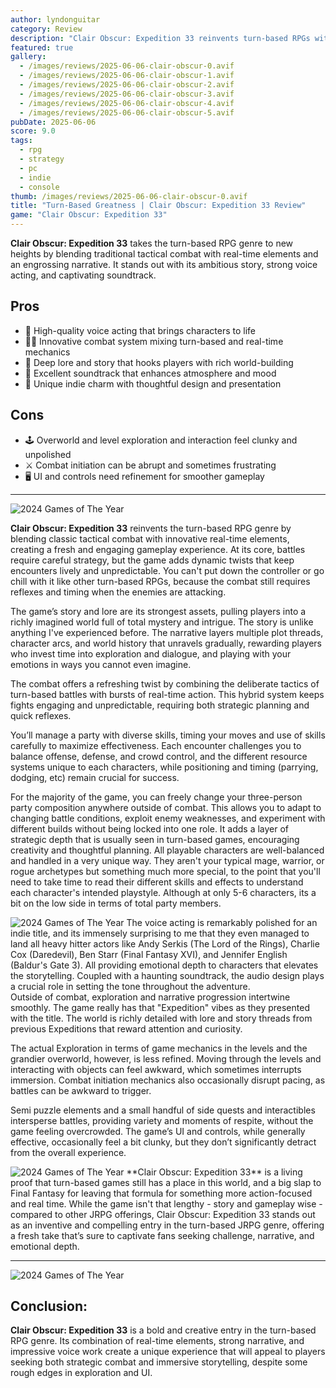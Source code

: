 ```yaml
---
author: lyndonguitar
category: Review
description: "Clair Obscur: Expedition 33 reinvents turn-based RPGs with a unique blend of story, lore, and a mix of turn-based and real-time combat, backed by strong voice acting and soundtrack."
featured: true
gallery:
  - /images/reviews/2025-06-06-clair-obscur-0.avif
  - /images/reviews/2025-06-06-clair-obscur-1.avif
  - /images/reviews/2025-06-06-clair-obscur-2.avif
  - /images/reviews/2025-06-06-clair-obscur-3.avif
  - /images/reviews/2025-06-06-clair-obscur-4.avif
  - /images/reviews/2025-06-06-clair-obscur-5.avif
pubDate: 2025-06-06
score: 9.0
tags:
  - rpg
  - strategy
  - pc
  - indie
  - console
thumb: /images/reviews/2025-06-06-clair-obscur-0.avif
title: "Turn-Based Greatness | Clair Obscur: Expedition 33 Review"
game: "Clair Obscur: Expedition 33"
---
```


**Clair Obscur: Expedition 33** takes the turn-based RPG genre to new heights by blending traditional tactical combat with real-time elements and an engrossing narrative. It stands out with its ambitious story, strong voice acting, and captivating soundtrack.

## Pros
- 🎤 High-quality voice acting that brings characters to life  
- 🧙‍♂️ Innovative combat system mixing turn-based and real-time mechanics  
- 📖 Deep lore and story that hooks players with rich world-building  
- 🎼 Excellent soundtrack that enhances atmosphere and mood  
- 🌌 Unique indie charm with thoughtful design and presentation  

## Cons
- 🕹️ Overworld and level exploration and interaction feel clunky and unpolished  
- ⚔️ Combat initiation can be abrupt and sometimes frustrating  
- 🖥️ UI and controls need refinement for smoother gameplay  

---
<div class="flex flex-col md:flex-row-reverse items-center gap-6 mb-12 pb-6 border-b border-slate-700">
  <img
    src=/images/reviews/2025-06-06-clair-obscur-2.avif
    alt="2024 Games of The Year"
    class="w-full md:w-2/5 rounded shadow"
  />

**Clair Obscur: Expedition 33**  reinvents the turn-based RPG genre by blending classic tactical combat with innovative real-time elements, creating a fresh and engaging gameplay experience. At its core, battles require careful strategy, but the game adds dynamic twists that keep encounters lively and unpredictable. You can't put down the controller or go chill with it like other turn-based RPGs, because the combat still requires reflexes and timing when the enemies are attacking.
</div>
The game’s story and lore are its strongest assets, pulling players into a richly imagined world full of total mystery and intrigue. The story is unlike anything I've experienced before. The narrative layers multiple plot threads, character arcs, and world history that unravels gradually, rewarding players who invest time into exploration and dialogue, and playing with your emotions in ways you cannot even imagine.

The combat offers a refreshing twist by combining the deliberate tactics of turn-based battles with bursts of real-time action. This hybrid system keeps fights engaging and unpredictable, requiring both strategic planning and quick reflexes.

 You’ll manage a party with diverse skills, timing your moves and use of skills carefully to maximize effectiveness. Each encounter challenges you to balance offense, defense, and crowd control, and the different resource systems unique to each characters, while positioning and timing (parrying, dodging, etc) remain crucial for success. 

For the majority of the game, you can freely change your three-person party composition anywhere outside of combat. This allows you to adapt to changing battle conditions, exploit enemy weaknesses, and experiment with different builds without being locked into one role. It adds a layer of strategic depth that is usually seen in turn-based games, encouraging creativity and thoughtful planning. All playable characters are well-balanced and handled in a very unique way. They aren't your typical mage, warrior, or rogue archetypes but something much more special, to the point that you'll need to take time to read their different skills and effects to understand each character's intended playstyle. Although at only 5-6 characters, its a bit on the low side in terms of total party members.
<div class="flex flex-col md:flex-row-reverse items-center gap-6 mb-12 pb-6 border-b border-slate-700">
  <img
    src=/images/reviews/2025-06-06-clair-obscur-1.avif
    alt="2024 Games of The Year"
    class="w-full md:w-2/5 rounded shadow"
  />
The voice acting is remarkably polished for an indie title, and its immensely surprising to me that they even managed to land all heavy hitter actors like Andy Serkis (The Lord of the Rings), Charlie Cox (Daredevil), Ben Starr (Final Fantasy XVI), and Jennifer English (Baldur's Gate 3). All providing emotional depth to characters that elevates the storytelling. Coupled with a haunting soundtrack, the audio design plays a crucial role in setting the tone throughout the adventure.
</div>
Outside of combat, exploration and narrative progression intertwine smoothly. The game really has that "Expedition" vibes as they presented with the title. The world is richly detailed with lore and story threads from previous Expeditions that reward attention and curiosity.

The actual Exploration in terms of game mechanics in the levels and the grandier overworld, however, is less refined. Moving through the levels and interacting with objects can feel awkward, which sometimes interrupts immersion. Combat initiation mechanics also occasionally disrupt pacing, as battles can be awkward to trigger.

Semi puzzle elements and a small handful of side quests and interactibles intersperse battles, providing variety and moments of respite, without the game feeling overcrowded. The game’s UI and controls, while generally effective, occasionally feel a bit clunky, but they don’t significantly detract from the overall experience.
<div class="flex flex-col md:flex-row items-center gap-6 mb-12 pb-6 border-b border-slate-700">
  <img
    src=/images/reviews/2025-06-06-clair-obscur-5.avif
    alt="2024 Games of The Year"
    class="w-full md:w-2/5 rounded shadow"
  />
**Clair Obscur: Expedition 33** is a living proof that turn-based games still has a place in this world, and a big slap to Final Fantasy for leaving that formula for something more action-focused and real time. While the game isn't that lengthy - story and gameplay wise - compared to other JRPG offerings, Clair Obscur: Expedition 33 stands out as an inventive and compelling entry in the turn-based JRPG genre, offering a fresh take that’s sure to captivate fans seeking challenge, narrative, and emotional depth.
</div>

---


<div class="flex flex-col md:flex-row-reverse items-center gap-6 mb-12 pb-6 border-b border-slate-700">
  <img
    src=/images/reviews/2025-06-06-clair-obscur-3.avif
    alt="2024 Games of The Year"
    class="w-full md:w-2/5 rounded shadow"
  />
<div>

## Conclusion: 

**Clair Obscur: Expedition 33** is a bold and creative entry in the turn-based RPG genre. Its combination of real-time elements, strong narrative, and impressive voice work create a unique experience that will appeal to players seeking both strategic combat and immersive storytelling, despite some rough edges in exploration and UI.
</div>
</div>